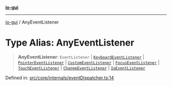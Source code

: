 [**io-gui**](../README.md)

***

[io-gui](../README.md) / AnyEventListener

# Type Alias: AnyEventListener

> **AnyEventListener**: `EventListener` \| [`KeyboardEventListener`](../interfaces/KeyboardEventListener.md) \| [`PointerEventListener`](../interfaces/PointerEventListener.md) \| [`CustomEventListener`](../interfaces/CustomEventListener.md) \| [`FocusEventListener`](../interfaces/FocusEventListener.md) \| [`TouchEventListener`](../interfaces/TouchEventListener.md) \| [`ChangeEventListener`](../interfaces/ChangeEventListener.md) \| [`IoEventListener`](../interfaces/IoEventListener.md)

Defined in: [src/core/internals/eventDispatcher.ts:14](https://github.com/io-gui/io/blob/main/src/core/internals/eventDispatcher.ts#L14)
